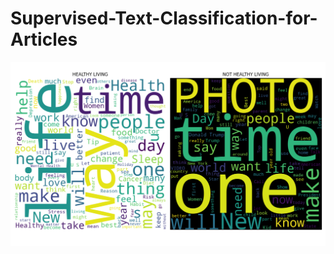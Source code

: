 # Supervised-Text-Classification-for-Articles

![](https://github.com/Ryusei97/Supervised-Text-Classification-for-Articles/blob/main/combined_wordcloud.png)
